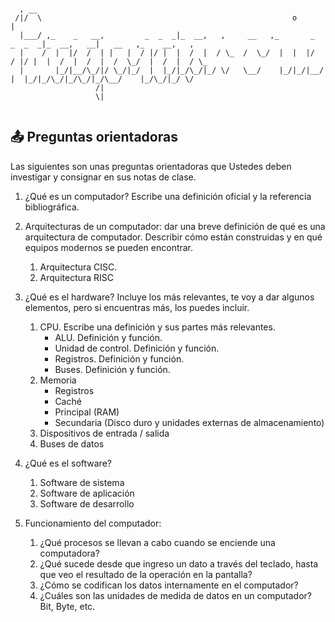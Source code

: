 ```

  , __                                                                                                            
 /|/  \                                                        o                          |                       
  |___/ ,_    _   __,         _  _  _|_  __,   ,     __   ,_       _   _  _  _|_  __,   __|   __   ,_    __,   ,  
  |    /  |  |/  /  | |   |  / |/ |  |  /  |  / \_  /  \_/  |  |  |/  / |/ |  |  /  |  /  |  /  \_/  |  /  |  / \_
  |       |_/|__/\_/|/ \_/|_/  |  |_/|_/\_/|_/ \/   \__/    |_/|_/|__/  |  |_/|_/\_/|_/\_/|_/\__/    |_/\_/|_/ \/ 
                   /|                                                                                             
                   \|                                                                                             


 ```

 ## 📤 Preguntas orientadoras

Las siguientes son unas preguntas orientadoras que Ustedes deben investigar y consignar en sus notas de clase. 

1. ¿Qué es un computador? Escribe una definición oficial y la referencia bibliográfica. 

2. Arquitecturas de un computador: dar una breve definición de qué es una arquitectura de computador. Describir cómo están construidas y en qué equipos modernos se pueden encontrar.
    1. Arquitectura CISC. 
    2. Arquitectura RISC
3. ¿Qué es el hardware? Incluye los más relevantes, te voy a dar algunos elementos, pero si encuentras más, los puedes incluir.
    1. CPU. Escribe una definición y sus partes más relevantes. 
        - ALU. Definición y función.
        - Unidad de control. Definición y función.
        - Registros. Definición y función.
        - Buses. Definición y función.
    2. Memoria
        - Registros
        - Caché
        - Principal (RAM)
        - Secundaria (Disco duro y unidades externas de almacenamiento)
    3. Dispositivos de entrada / salida
    4. Buses de datos

4. ¿Qué es el software?
    1. Software de sistema
    2. Software de aplicación
    3. Software de desarrollo
5. Funcionamiento del computador:
    1. ¿Qué procesos se llevan a cabo cuando se enciende una computadora?
    2. ¿Qué sucede desde que ingreso un dato a través del teclado, hasta que veo el resultado de la operación en la pantalla?
    3. ¿Cómo se codifican los datos internamente en el computador?
    4. ¿Cuáles son las unidades de medida de datos en un computador? Bit, Byte, etc.